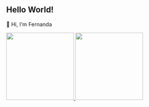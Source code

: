 ## Hello World!
👋 Hi, I'm Fernanda

<div>
  <a href="https://github.com/fernandasilva-dev">
  <img height="180em" src="https://github-readme-stats.vercel.app/api?username=fernandasilva-dev&show_icons=true&theme=nightowl&include_all_commits=true&count_private=true"/>
  <img height="180em" src="https://github-readme-stats.vercel.app/api/top-langs/?username=fernandasilva-dev&layout=compact&langs_count=16&theme=nightowl"/>
</div>


